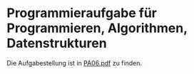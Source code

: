 Programmieraufgabe für Programmieren, Algorithmen, Datenstrukturen
==================================================================
Die Aufgabestellung ist in [PA06.pdf](https://github.com/dickerpulli/playground/raw/master/games/ocean/PA06.pdf) zu finden.